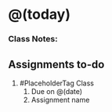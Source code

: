 # @(today)
### Class Notes:

## Assignments to-do
1. #PlaceholderTag Class
	1. Due on @(date)
	2. Assignment name